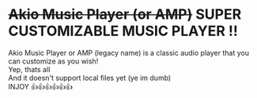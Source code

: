 # <del>Akio Music Player (or AMP)</del> SUPER CUSTOMIZABLE MUSIC PLAYER !!
Akio Music Player or AMP (legacy name) is a classic audio player that you can customize as you wish!<br>
Yep, thats all<br>
And it doesn't support local files yet (ye im dumb)<br>
INJOY 👍👍👍👍👍👍